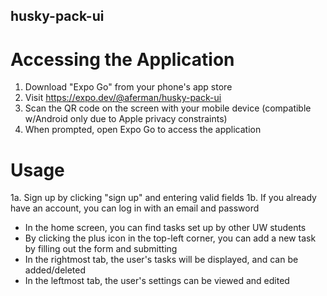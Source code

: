 ## husky-pack-ui

# Accessing the Application #


1. Download "Expo Go" from your phone's app store
2. Visit https://expo.dev/@aferman/husky-pack-ui
3. Scan the QR code on the screen with your mobile device (compatible w/Android only due to Apple privacy constraints)
5. When prompted, open Expo Go to access the application

#           Usage          #

1a. Sign up by clicking "sign up" and entering valid fields
1b. If you already have an account, you can log in with an email and password

- In the home screen, you can find tasks set up by other UW students
- By clicking the plus icon in the top-left corner, you can add a new task by filling out the form and submitting
- In the rightmost tab, the user's tasks will be displayed, and can be added/deleted
- In the leftmost tab, the user's settings can be viewed and edited
